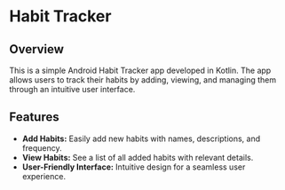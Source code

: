 # Habit Tracker

## Overview
This is a simple Android Habit Tracker app developed in Kotlin. The app allows users to track their habits by adding, viewing, and managing them through an intuitive user interface.

## Features
- **Add Habits:** Easily add new habits with names, descriptions, and frequency.
- **View Habits:** See a list of all added habits with relevant details.
- **User-Friendly Interface:** Intuitive design for a seamless user experience.
